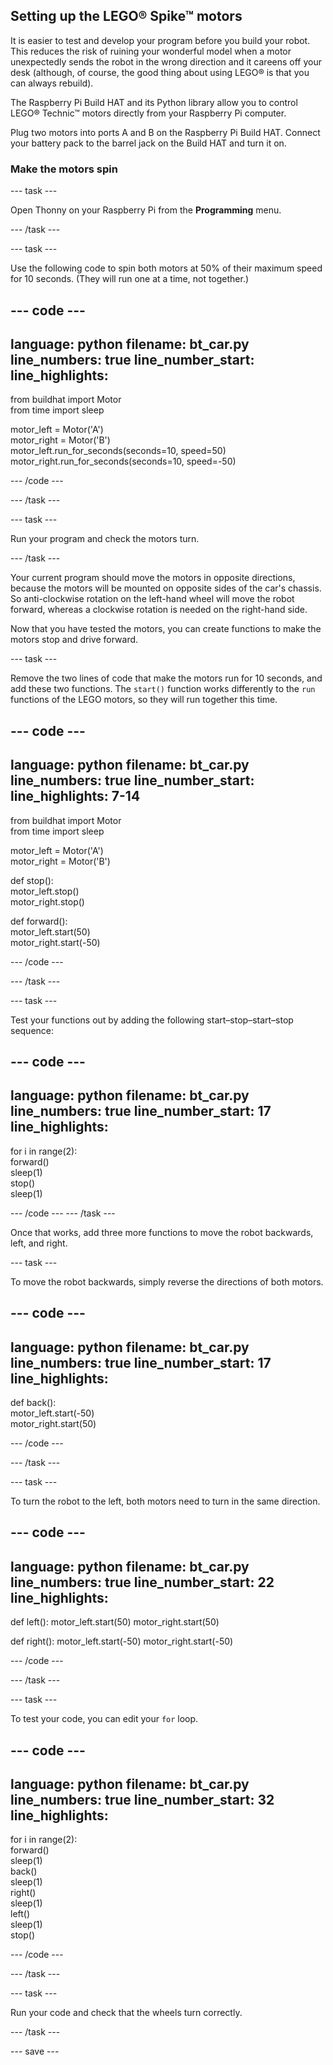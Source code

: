 ## Setting up the LEGO® Spike™ motors

It is easier to test and develop your program before you build your robot. This reduces the risk of ruining your wonderful model when a motor unexpectedly sends the robot in the wrong direction and it careens off your desk (although, of course, the good thing about using LEGO® is that you can always rebuild).

The Raspberry Pi Build HAT and its Python library allow you to control LEGO® Technic™ motors directly from your Raspberry Pi computer.

Plug two motors into ports A and B on the Raspberry Pi Build HAT. Connect your battery pack to the barrel jack on the Build HAT and turn it on.

### Make the motors spin

--- task ---

Open Thonny on your Raspberry Pi from the **Programming** menu.

--- /task ---

--- task ---

Use the following code to spin both motors at 50% of their maximum speed for 10 seconds. (They will run one at a time, not together.)

--- code ---
---
language: python filename: bt_car.py line_numbers: true line_number_start:
line_highlights:
---

from buildhat import Motor   
from time import sleep

motor_left = Motor('A')   
motor_right = Motor('B')   
motor_left.run_for_seconds(seconds=10, speed=50)   
motor_right.run_for_seconds(seconds=10, speed=-50)

--- /code ---

--- /task ---

--- task ---

Run your program and check the motors turn.

--- /task ---

Your current program should move the motors in opposite directions, because the motors will be mounted on opposite sides of the car's chassis. So anti-clockwise rotation on the left-hand wheel will move the robot forward, whereas a clockwise rotation is needed on the right-hand side.

Now that you have tested the motors, you can create functions to make the motors stop and drive forward.

--- task ---

Remove the two lines of code that make the motors run for 10 seconds, and add these two functions. The `start()` function works differently to the `run` functions of the LEGO motors, so they will run together this time.

--- code ---
---
language: python filename: bt_car.py line_numbers: true line_number_start:
line_highlights: 7-14
---

from buildhat import Motor   
from time import sleep

motor_left = Motor('A')    
motor_right = Motor('B')

def stop():    
motor_left.stop()    
motor_right.stop()


def forward():     
motor_left.start(50)     
motor_right.start(-50)


--- /code ---

--- /task ---

--- task ---

Test your functions out by adding the following start–stop–start–stop sequence:

--- code ---
---
language: python filename: bt_car.py line_numbers: true line_number_start: 17
line_highlights:
---

for i in range(2):    
forward()    
sleep(1)    
stop()    
sleep(1)

--- /code --- --- /task ---


Once that works, add three more functions to move the robot backwards, left, and right.

--- task ---

To move the robot backwards, simply reverse the directions of both motors.

--- code ---
---
language: python filename: bt_car.py line_numbers: true line_number_start: 17
line_highlights:
---

def back():    
motor_left.start(-50)     
motor_right.start(50)


--- /code ---

--- /task ---

--- task ---

To turn the robot to the left, both motors need to turn in the same direction.

--- code ---
---
language: python filename: bt_car.py line_numbers: true line_number_start: 22
line_highlights:
---

def left(): motor_left.start(50) motor_right.start(50)


def right(): motor_left.start(-50) motor_right.start(-50)


--- /code ---

--- /task ---

--- task ---

To test your code, you can edit your `for` loop.

--- code ---
---
language: python filename: bt_car.py line_numbers: true line_number_start: 32
line_highlights:
---

for i in range(2):    
forward()     
sleep(1)     
back()     
sleep(1)     
right()     
sleep(1)     
left()      
sleep(1)      
stop()

--- /code ---

--- /task ---

--- task ---

Run your code and check that the wheels turn correctly.

--- /task ---

--- save ---
